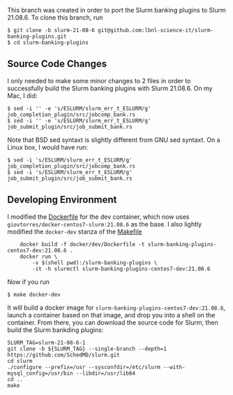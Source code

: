 This branch was created in order to port the Slurm banking plugins to Slurm 21.08.6. To clone this branch, run

```
$ git clone -b slurm-21-08-6 git@github.com:lbnl-science-it/slurm-banking-plugins.git
$ cd slurm-banking-plugins
```

## Source Code Changes

I only needed to make some minor changes to 2 files in order to successfully build the Slurm banking plugins with Slurm 21.08.6. On my Mac, I did:

```
$ sed -i '' -e 's/ESLURM/slurm_err_t_ESLURM/g' job_completion_plugin/src/jobcomp_bank.rs
$ sed -i '' -e 's/ESLURM/slurm_err_t_ESLURM/g' job_submit_plugin/src/job_submit_bank.rs
```

Note that BSD sed syntaxt is slightly different from GNU sed syntaxt. On a Linux box, I would have run:

```
$ sed -i 's/ESLURM/slurm_err_t_ESLURM/g' job_completion_plugin/src/jobcomp_bank.rs
$ sed -i 's/ESLURM/slurm_err_t_ESLURM/g' job_submit_plugin/src/job_submit_bank.rs
```

## Developing Environment

I modified the [Dockerfile](https://github.com/lbnl-science-it/slurm-banking-plugins/blob/slurm-21-08-6/docker/dev/Dockerfile) for the dev container, which now uses `giovtorres/docker-centos7-slurm:21.08.6` as the base. I also lightly modified the `docker-dev` stanza of the [Makefile](https://github.com/lbnl-science-it/slurm-banking-plugins/blob/slurm-21-08-6/Makefile)

```
	docker build -f docker/dev/Dockerfile -t slurm-banking-plugins-centos7-dev:21.08.6 .
	docker run \
		-v $(shell pwd):/slurm-banking-plugins \
		-it -h slurmctl slurm-banking-plugins-centos7-dev:21.08.6
```

Now if you run

```
$ make docker-dev
```

It will build a docker image for `slurm-banking-plugins-centos7-dev:21.08.6`, launch a container based on that image, and drop you into a shell on the container. From there, you can download the source code for Slurm, then build the Slurm bankding plugins:

```
SLURM_TAG=slurm-21-08-6-1
git clone -b ${SLURM_TAG} --single-branch --depth=1 https://github.com/SchedMD/slurm.git
cd slurm
./configure --prefix=/usr --sysconfdir=/etc/slurm --with-mysql_config=/usr/bin --libdir=/usr/lib64
cd ..
make
```
